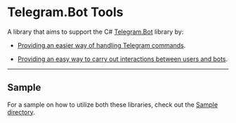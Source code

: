 # Telegram.Bot Tools
A library that aims to support the C# [Telegram.Bot](https://github.com/TelegramBots/Telegram.Bot) library by:

- [Providing an easier way of handling Telegram commands](/TelegramCommandHandler).
 
- [Providing an easy way to carry out interactions between users and bots](/TelegramInteractivityHelper).

---
## Sample

For a sample on how to utilize both these libraries, check out the [Sample directory](/Sample).